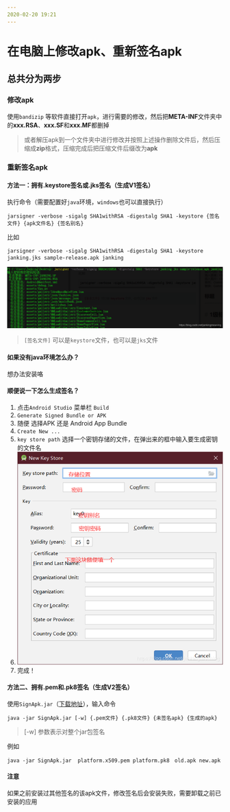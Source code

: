 ```yaml
---
2020-02-20 19:21
---
```


# 在电脑上修改apk、重新签名apk

## 总共分为两步

### 修改apk
使用`bandizip` 等软件直接打开`apk`，进行需要的修改，然后把**META-INF**文件夹中的**xxx.RSA**、**xxx.SF**和**xxx.MF**都删掉

> 或者解压apk到一个文件夹中进行修改并按照上述操作删除文件后，然后压缩成**zip**格式，压缩完成后把压缩文件后缀改为**apk**


### 重新签名apk
#### 方法一：拥有.keystore签名或.jks签名（生成V1签名）
执行命令（需要配置好`java`环境，`windows`也可以直接执行）

```
jarsigner -verbose -sigalg SHA1withRSA -digestalg SHA1 -keystore {签名文件} {apk文件名} {签名别名}
```
比如

```
jarsigner -verbose -sigalg SHA1withRSA -digestalg SHA1 -keystore janking.jks sample-release.apk janking
```
![20200220190148712](https://raw.githubusercontent.com/JankingWon/JankingWon.github.io/master/2020/image/20200220190148712.png)
> `[签名文件]` 可以是`keystore`文件，也可以是`jks`文件

#### 如果没有java环境怎么办？
想办法安装咯
#### 顺便说一下怎么生成签名？
1. 点击`Android Studio` 菜单栏 `Build` 
2.  `Generate Signed Bundle or APK` 
3. 随便 选择APK 还是 Android App Bundle
4. `Create New ...`
5. `key store path` 选择一个密钥存储的文件，在弹出来的框中输入要生成密钥的文件名
6. ![20200220191900968](https://raw.githubusercontent.com/JankingWon/JankingWon.github.io/master/2020/image/20200220191900968.png)
7. 完成！

#### 方法二、拥有.pem和.pk8签名（生成V2签名）
使用`SignApk.jar`（[下载地址](https://github.com/JankingWon/SignApk/releases)），输入命令

```
java -jar SignApk.jar [-w] {.pem文件} {.pk8文件} {未签名apk} {生成的apk}
```

> [-w] 参数表示对整个jar包签名

例如
```
java -jar SignApk.jar  platform.x509.pem platform.pk8　old.apk new.apk
```

#### 注意
如果之前安装过其他签名的该apk文件，修改签名后会安装失败，需要卸载之前已安装的应用
